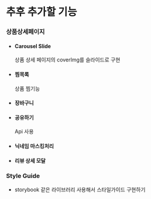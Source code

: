 # 추후 추가할 기능

### 상품상세페이지 
- #### Carousel Slide
  상품 상세 페이지의 coverImg를 슬라이드로 구현
- #### 찜목록
  상품 찜기능
- #### 장바구니
- #### 공유하기
  Api 사용
- #### 닉네임 마스킹처리
- #### 리뷰 상세 모달


### Style Guide
- storybook 같은 라이브러리 사용해서 스타일가이드 구현하기


